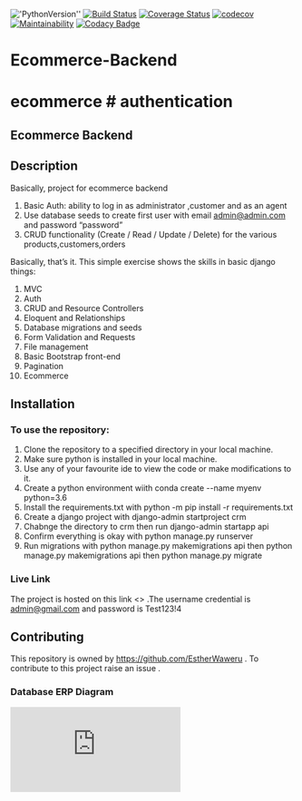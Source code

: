 !['PythonVersion''](https://img.shields.io/badge/python-3.6-blue.svg) [![Build Status](https://travis-ci.org/EstherWaweru/Ecommerce-Backend.svg?branch=master)](https://travis-ci.org/EstherWaweru/Ecommerce-Backend) [![Coverage Status](https://coveralls.io/repos/github/EstherWaweru/Ecommerce-Backend/badge.svg?branch=master)](https://coveralls.io/github/EstherWaweru/Ecommerce-Backend?branch=master) [![codecov](https://codecov.io/gh/EstherWaweru/Ecommerce-Backend/branch/master/graph/badge.svg?token=7DOQIWCJHF)](https://codecov.io/gh/EstherWaweru/Ecommerce-Backend) [![Maintainability](https://api.codeclimate.com/v1/badges/b10adf60f14f0bb76730/maintainability)](https://codeclimate.com/github/EstherWaweru/Ecommerce-Backend/maintainability) [![Codacy Badge](https://app.codacy.com/project/badge/Grade/78ba29e77a1545e28fd4a8d06f84e001)](https://www.codacy.com/gh/EstherWaweru/Ecommerce-Backend/dashboard?utm_source=github.com&amp;utm_medium=referral&amp;utm_content=EstherWaweru/Ecommerce-Backend&amp;utm_campaign=Badge_Grade)
# Ecommerce-Backend
# ecommerce # authentication 
## Ecommerce Backend



## Description
Basically, project for ecommerce backend
1. Basic Auth: ability to log in as administrator ,customer and as an agent
2. Use database seeds to create first user with email admin@admin.com and password “password”
3. CRUD functionality (Create / Read / Update / Delete) for the various products,customers,orders
   


Basically, that’s it. This simple exercise  shows the skills in basic django things:
1. MVC
2. Auth
3. CRUD and Resource Controllers
4. Eloquent and Relationships
5. Database migrations and seeds
6. Form Validation and Requests
7. File management
8. Basic Bootstrap front-end
9. Pagination
10. Ecommerce

## Installation
### To use the repository:
1. Clone the repository to a specified directory in your local machine.
2. Make sure python is installed in your local machine.
3. Use any of your favourite ide to view the code or make modifications to it.
4. Create a python environment wiith conda create --name myenv python=3.6
5. Install the requirements.txt with python -m pip install -r requirements.txt
6. Create a django project with django-admin startproject crm
7. Chabnge the directory to crm then run django-admin startapp api
8. Confirm everything is okay with python manage.py runserver
9. Run migrations with python manage.py makemigrations api then python manage.py makemigrations api then python manage.py migrate

### Live Link
The project is hosted on this link <> .The username credential is admin@gmail.com and password is Test123!4

## Contributing
This repository is owned by <https://github.com/EstherWaweru> . To contribute to this project raise an issue .

### Database ERP Diagram
![Database ERP PDF](https://github.com/EstherWaweru/Ecommerce-Backend/blob/develop/database.pdf?raw=true)



